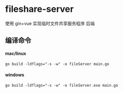 # fileshare-server

使用 gin+vue 实现临时文件共享服务程序 后端



## 编译命令

#### mac/linux
`go build -ldflags="-s -w" -o fileServer main.go`

#### windows
`go build -ldflags="-s -w" -o fileServer.exe main.go`



